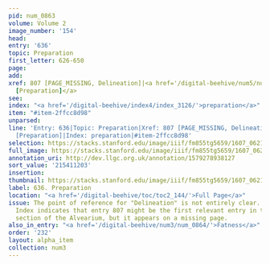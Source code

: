 ```yaml
---
pid: num_0863
volume: Volume 2
image_number: '154'
head:
entry: '636'
topic: Preparation
first_letter: 626-650
page:
add:
xref: 807 [PAGE_MISSING, Delineation]|<a href='/digital-beehive/num5/num_1638/'>1201
  [Preparation]</a>
see:
index: "<a href='/digital-beehive/index4/index_3126/'>preparation</a>"
item: "#item-2ffcc8d98"
unparsed:
line: 'Entry: 636|Topic: Preparation|Xref: 807 [PAGE_MISSING, Delineation]|Xref: 1201
  [Preparation]|Index: preparation|#item-2ffcc8d98'
selection: https://stacks.stanford.edu/image/iiif/fm855tg5659/1607_0621/895,1203,2785,613/full/0/default.jpg
full_image: https://stacks.stanford.edu/image/iiif/fm855tg5659/1607_0621/full/full/0/default.jpg
annotation_uri: http://dev.llgc.org.uk/annotation/1579278938127
sort_value: '215411203'
insertion:
thumbnail: https://stacks.stanford.edu/image/iiif/fm855tg5659/1607_0621/895,1203,600,180/250,/0/default.jpg
label: 636. Preparation
location: "<a href='/digital-beehive/toc/toc2_144/'>Full Page</a>"
issue: The point of reference for "Delineation" is not entirely clear. The Octavo
  Index indicates that entry 807 might be the first relevant entry in the numerical
  section of the Alvearium, but it appears on a missing page.
also_in_entry: "<a href='/digital-beehive/num3/num_0864/'>Fatness</a>"
order: '232'
layout: alpha_item
collection: num3
---
```

